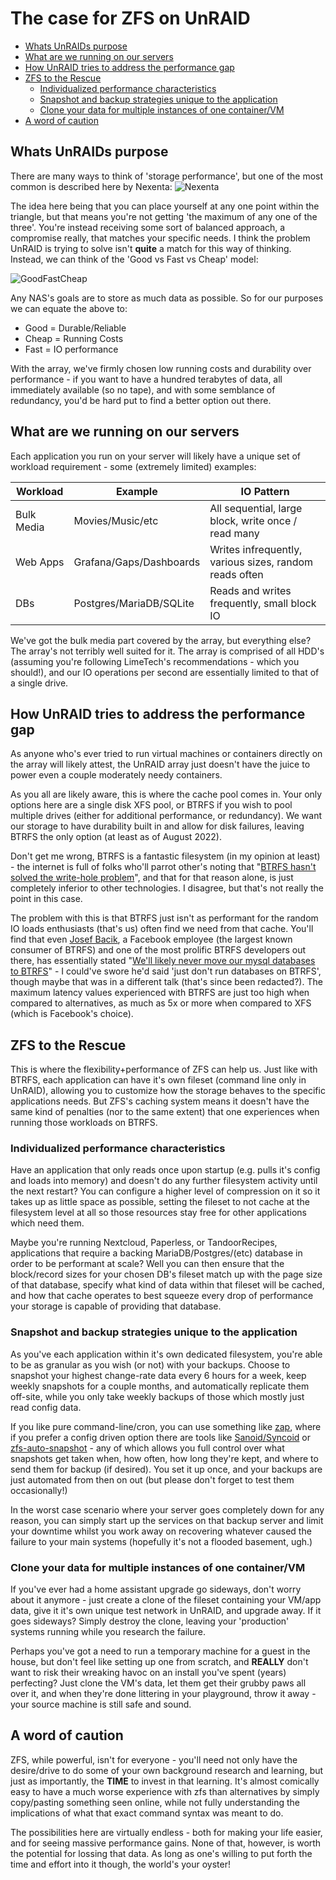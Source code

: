 # The case for ZFS on UnRAID

- [Whats UnRAIDs purpose](#whats-unraids-purpose)
- [What are we running on our servers](#what-are-we-running-on-our-servers)
- [How UnRAID tries to address the performance gap](#how-unraid-tries-to-address-the-performance-gap)
- [ZFS to the Rescue](#zfs-to-the-rescue)
  * [Individualized performance characteristics](#individualized-performance-characteristics)
  * [Snapshot and backup strategies unique to the application](#snapshot-and-backup-strategies-unique-to-the-application)
  * [Clone your data for multiple instances of one container/VM](#clone-your-data-for-multiple-instances-of-one-container-vm)
- [A word of caution](#a-word-of-caution)

## Whats UnRAIDs purpose

There are many ways to think of 'storage performance', but one of the most common is described here by Nexenta:
![Nexenta](https://blogdotnexentadotcom.files.wordpress.com/2016/06/pic2.png?w=487&h=268)

The idea here being that you can place yourself at any one point within the triangle, but that means you're not getting 'the maximum of any one of the three'. You're instead receiving some sort of balanced approach, a compromise really, that matches your specific needs. I think the problem UnRAID is trying to solve isn't **quite** a match for this way of thinking. Instead, we can think of the 'Good vs Fast vs Cheap' model:

![GoodFastCheap](https://larrycuban.files.wordpress.com/2015/06/good-fast-cheap.jpg)

Any NAS's goals are to store as much data as possible. So for our purposes we can equate the above to:

* Good = Durable/Reliable
* Cheap = Running Costs
* Fast = IO performance

With the array, we've firmly chosen low running costs and durability over performance - if you want to have a hundred terabytes of data, all immediately available (so no tape), and with some semblance of redundancy, you'd be hard put to find a better option out there. 

## What are we running on our servers

Each application you run on your server will likely have a unique set of workload requirement - some (extremely limited) examples:

|   Workload	|   Example	|   IO Pattern	|
|---			|---			|---			|
|   Bulk Media	|   Movies/Music/etc	|   All sequential, large block, write once / read many	|
|   Web Apps	|   Grafana/Gaps/Dashboards	|   Writes infrequently, various sizes, random reads often	|
|   DBs	|   Postgres/MariaDB/SQLite	|   Reads and writes frequently, small block IO	|

We've got the bulk media part covered by the array, but everything else? The array's not terribly well suited for it. The array is comprised of all HDD's (assuming you're following LimeTech's recommendations - which you should!), and our IO operations per second are essentially limited to that of a single drive.

## How UnRAID tries to address the performance gap

As anyone who's ever tried to run virtual machines or containers directly on the array will likely attest, the UnRAID array just doesn't have the juice to power even a couple moderately needy containers. 

As you all are likely aware, this is where the cache pool comes in. Your only options here are a single disk XFS pool, or BTRFS if you wish to pool multiple drives (either for additional performance, or redundancy). We want our storage to have durability built in and allow for disk failures, leaving BTRFS the only option (at least as of August 2022). 

Don't get me wrong, BTRFS is a fantastic filesystem (in my opinion at least) - the internet is full of folks who'll parrot other's noting that "[BTRFS hasn't solved the write-hole problem](https://arstechnica.com/gadgets/2021/09/examining-btrfs-linuxs-perpetually-half-finished-filesystem/)", and that for that reason alone, is just completely inferior to other technologies. I disagree, but that's not really the point in this case.

The problem with this is that BTRFS just isn't as performant for the random IO loads enthusiasts (that's us) often find we need from that cache. You'll find that even [Josef Bacik](https://www.linkedin.com/in/josef-bacik-83508a7/), a Facebook employee (the largest known consumer of BTRFS) and one of the most prolific BTRFS developers out there, has essentially stated "[We'll likely never move our mysql databases to BTRFS](https://youtu.be/U7gXR2L05IU?t=3032)" - I could've swore he'd said 'just don't run databases on BTRFS', though maybe that was in a different talk (that's since been redacted?). The maximum latency values experienced with BTRFS are just too high when compared to alternatives, as much as 5x or more when compared to XFS (which is Facebook's choice).

## ZFS to the Rescue

This is where the flexibility+performance of ZFS can help us. Just like with BTRFS, each application can have it's own fileset (command line only in UnRAID), allowing you to customize how the storage behaves to the specific applications needs. But ZFS's caching system means it doesn't have the same kind of penalties (nor to the same extent) that one experiences when running those workloads on BTRFS.

### Individualized performance characteristics

Have an application that only reads once upon startup (e.g. pulls it's config and loads into memory) and doesn't do any further filesystem activity until the next restart? You can configure a higher level of compression on it so it takes up as little space as possible, setting the fileset to not cache at the filesystem level at all so those resources stay free for other applications which need them.

Maybe you're running Nextcloud, Paperless, or TandoorRecipes, applications that require a backing MariaDB/Postgres/(etc) database in order to be performant at scale? Well you can then ensure that the block/record sizes for your chosen DB's fileset match up with the page size of that database, specify what kind of data within that fileset will be cached, and how that cache operates to best squeeze every drop of performance your storage is capable of providing that database.

### Snapshot and backup strategies unique to the application

As you've each application within it's own dedicated filesystem, you're able  to be as granular as you wish (or not) with your backups. Choose to snapshot your highest change-rate data every 6 hours for a week, keep weekly snapshots for a couple months, and automatically replicate them off-site, while you only take weekly backups of those which mostly just read config data.

If you like pure command-line/cron, you can use something like [zap](https://github.com/Jehops/zap), where if you prefer a config driven option there are tools like [Sanoid/Syncoid](https://github.com/jimsalterjrs/sanoid) or [zfs-auto-snapshot](https://github.com/zfsonlinux/zfs-auto-snapshot) - any of which allows you full control over what snapshots get taken when, how often, how long they're kept, and where to send them for backup (if desired). You set it up once, and your backups are just automated from then on out (but please don't forget to test them occasionally!)

In the worst case scenario where your server goes completely down for any reason, you can simply start up the services on that backup server and limit your downtime whilst you work away on recovering whatever caused the failure to your main systems (hopefully it's not a flooded basement, ugh.)

### Clone your data for multiple instances of one container/VM

If you've ever had a home assistant upgrade go sideways, don't worry about it anymore - just create a clone of the fileset containing your VM/app data, give it it's own unique test network in UnRAID, and upgrade away. If it goes sideways? Simply destroy the clone, leaving your 'production' systems running while you research the failure.

Perhaps you've got a need to run a temporary machine for a guest in the house, but don't feel like setting up one from scratch, and **REALLY** don't want to risk their wreaking havoc on an install you've spent (years) perfecting? Just clone the VM's data, let them get their grubby paws all over it, and when they're done littering in your playground, throw it away - your source machine is still safe and sound.

## A word of caution

ZFS, while powerful, isn't for everyone - you'll need not only have the desire/drive to do some of your own background research and learning, but just as importantly, the **TIME** to invest in that learning. It's almost comically easy to have a much worse experience with zfs than alternatives by simply copy/pasting something seen online, while not fully understanding the implications of what that exact command syntax was meant to do.

The possibilities here are virtually endless - both for making your life easier, and for seeing massive performance gains. None of that, however, is worth the potential for lossing that data. As long as one's willing to put forth the time and effort into it though, the world's your oyster!

